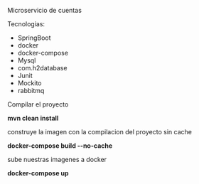 Microservicio de cuentas

Tecnologias:


* SpringBoot
* docker
* docker-compose
* Mysql
* com.h2database
* Junit
* Mockito
* rabbitmq



Compilar el proyecto

**mvn clean install**

construye la imagen con la compilacion del proyecto sin cache

**docker-compose build --no-cache**

sube nuestras imagenes a docker

**docker-compose up**

